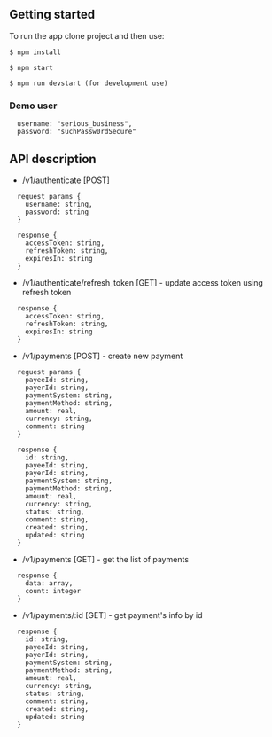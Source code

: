 ## Getting started

To run the app clone project and then use:
```
$ npm install
```
```
$ npm start
```
```
$ npm run devstart (for development use)
```
### Demo user

```
  username: "serious_business",
  password: "suchPassw0rdSecure"
```
## API description

- /v1/authenticate [POST]
```
  reguest params {
    username: string,
    password: string
  }
```
```
  response {
    accessToken: string,
    refreshToken: string,
    expiresIn: string
  }
```

- /v1/authenticate/refresh_token [GET] - update access token using refresh token

```
  response {
    accessToken: string,
    refreshToken: string,
    expiresIn: string
  }
```

- /v1/payments [POST] - create new payment
```
  reguest params {
    payeeId: string,
    payerId: string,
    paymentSystem: string,
    paymentMethod: string,
    amount: real,
    currency: string,
    comment: string
  }
```
```
  response {
    id: string,
    payeeId: string,
    payerId: string,
    paymentSystem: string,
    paymentMethod: string,
    amount: real,
    currency: string,
    status: string,
    comment: string,
    created: string,
    updated: string
  }
```

- /v1/payments [GET] - get the list of payments
```
  response {
    data: array,
    count: integer
  }
```

- /v1/payments/:id [GET] - get payment's info by id
```
  response {
    id: string,
    payeeId: string,
    payerId: string,
    paymentSystem: string,
    paymentMethod: string,
    amount: real,
    currency: string,
    status: string,
    comment: string,
    created: string,
    updated: string
  }
```
